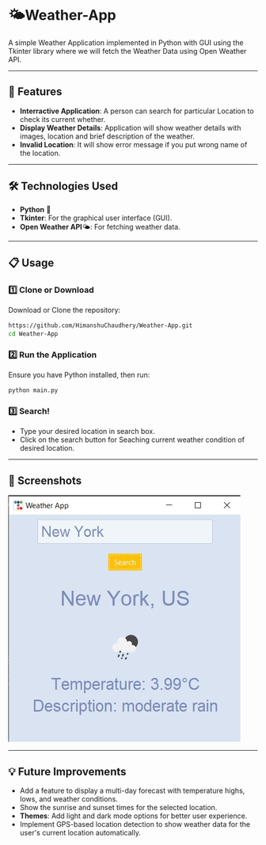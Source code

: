 # 🌤️Weather-App

A simple Weather Application implemented in Python with GUI using the Tkinter library where we will fetch the Weather Data using Open Weather API.

---

## 📸 Features
- **Interractive Application**: A person can search for particular Location to check its current whether.
- **Display Weather Details**: Application will show weather details with images, location and brief description of the weather.
- **Invalid Location**: It will show error message if you put wrong name of the location.  
  
---

## 🛠️ Technologies Used

- **Python** 🐍
- **Tkinter**: For the graphical user interface (GUI).
- **Open Weather API**🌤️: For fetching weather data.

---

## 📋 Usage

### 1️⃣ Clone or Download
Download or Clone the repository:
```bash
https://github.com/HimanshuChaudhery/Weather-App.git
cd Weather-App
```

### 2️⃣ Run the Application
Ensure you have Python installed, then run:
```bash
python main.py
```

### 3️⃣ Search!
- Type your desired location in search box.
- Click on the search button for Seaching current weather condition of desired location.

---

## 📸 Screenshots
![weather-app](./Weather-App.jpg)

---

## 💡 Future Improvements
- Add a feature to display a multi-day forecast with temperature highs, lows, and weather conditions.
- Show the sunrise and sunset times for the selected location.
- **Themes**: Add light and dark mode options for better user experience.
- Implement GPS-based location detection to show weather data for the user's current location automatically.



